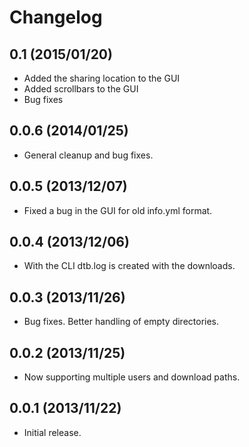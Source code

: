Changelog
=========

0.1 (2015/01/20)
----------------

- Added the sharing location to the GUI
- Added scrollbars to the GUI
- Bug fixes

0.0.6 (2014/01/25)
------------------

- General cleanup and bug fixes.

0.0.5 (2013/12/07)
------------------

- Fixed a bug in the GUI for old info.yml format.

0.0.4 (2013/12/06)
------------------

-  With the CLI dtb.log is created with the downloads.

0.0.3 (2013/11/26)
------------------

- Bug fixes. Better handling of empty directories.

0.0.2 (2013/11/25)
------------------

- Now supporting multiple users and download paths.

0.0.1 (2013/11/22)
------------------

- Initial release.

